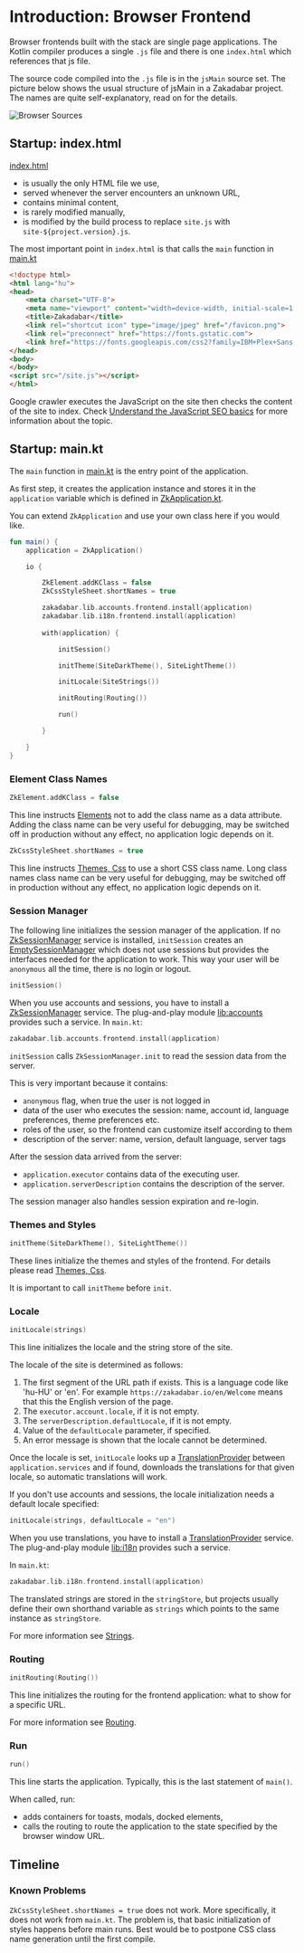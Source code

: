# Introduction: Browser Frontend

Browser frontends built with the stack are single page applications. The Kotlin compiler produces a single `.js` file
and there is one `index.html` which references that js file.

The source code compiled into the `.js` file is in the `jsMain` source set. The picture below shows the usual structure
of jsMain in a Zakadabar project. The names are quite self-explanatory, read on for the details.

![Browser Sources](browser-sources.dark.png)

## Startup: index.html

[index.html](/site/src/jsMain/resources/index.html)

* is usually the only HTML file we use,
* served whenever the server encounters an unknown URL,
* contains minimal content,
* is rarely modified manually,
* is modified by the build process to replace `site.js` with `site-${project.version}.js`.

The most important point in `index.html` is that calls the `main` function
in [main.kt](/site/src/jsMain/kotlin/main.kt)

```html
<!doctype html>
<html lang="hu">
<head>
    <meta charset="UTF-8">
    <meta name="viewport" content="width=device-width, initial-scale=1, maximum-scale=1">
    <title>Zakadabar</title>
    <link rel="shortcut icon" type="image/jpeg" href="/favicon.png">
    <link rel="preconnect" href="https://fonts.gstatic.com">
    <link href="https://fonts.googleapis.com/css2?family=IBM+Plex+Sans:wght@300;400;500&display=swap" rel="stylesheet">
</head>
<body>
</body>
<script src="/site.js"></script>
</html>
```

<div data-zk-enrich="Note" data-zk-flavour="Secondary" data-zk-title="Search Engine Optimization">
Google crawler executes the JavaScript on the site then checks the content of the site to index.
Check <a href="https://developers.google.com/search/docs/guides/javascript-seo-basics">Understand the JavaScript SEO basics</a>
for more information about the topic.
</div>

## Startup: main.kt

The `main` function in [main.kt](/site/src/jsMain/kotlin/main.kt) is the entry point of the application.

As first step, it creates the application instance and stores it in the `application` variable which is defined
in [ZkApplication.kt](/core/core-core/src/jsMain/kotlin/zakadabar/stack/frontend/application/ZkApplication.kt).

You can extend `ZkApplication` and use your own class here if you would like.

```kotlin
fun main() {
    application = ZkApplication()

    io {

        ZkElement.addKClass = false
        ZkCssStyleSheet.shortNames = true

        zakadabar.lib.accounts.frontend.install(application)
        zakadabar.lib.i18n.frontend.install(application)
        
        with(application) {

            initSession()

            initTheme(SiteDarkTheme(), SiteLightTheme())

            initLocale(SiteStrings())

            initRouting(Routing())

            run()

        }

    }
}
```

### Element Class Names

```kotlin
ZkElement.addKClass = false
```

This line instructs [Elements](./structure/Elements.md) not to add the class name as a data attribute. Adding the
class name can be very useful for debugging, may be switched off in production without any effect, no application logic depends on it.

```kotlin
ZkCssStyleSheet.shortNames = true
```

This line instructs [Themes, Css](./structure/ThemesCss.md) to use a short CSS class name. Long class names
class name can be very useful for debugging, may be switched off in production without any effect, no application logic depends on it.

### Session Manager

The following line initializes the session manager of the application. If no 
[ZkSessionManager](/core/core-core/src/jsMain/kotlin/zakadabar/stack/frontend/application/ZkSessionManager.kt)
service is installed, `initSession` creates an
[EmptySessionManager](/core/core-core/src/jsMain/kotlin/zakadabar/stack/frontend/application/EmptySessionManager.kt)
which does not use sessions but provides the interfaces needed for the application to work.
This way your user will be `anonymous` all the time, there is no login or logout.

```kotlin
initSession()
```

When you use accounts and sessions, you have to install a [ZkSessionManager](/core/core-core/src/jsMain/kotlin/zakadabar/stack/frontend/application/ZkSessionManager.kt)
service. The plug-and-play module [lib:accounts](../plug-and-play/accounts/Introduction.md) provides such a service. 
In `main.kt`:

```kotlin
zakadabar.lib.accounts.frontend.install(application)
```

`initSession` calls `ZkSessionManager.init` to read the session data from the server.

This is very important because it contains:

* `anonymous` flag, when true the user is not logged in
* data of the user who executes the session: name, account id, language preferences, theme preferences etc.
* roles of the user, so the frontend can customize itself according to them
* description of the server: name, version, default language, server tags

After the session data arrived from the server:

* `application.executor` contains data of the executing user.
* `application.serverDescription` contains the description of the server.

The session manager also handles session expiration and re-login.

### Themes and Styles

```kotlin
initTheme(SiteDarkTheme(), SiteLightTheme())
```

These lines initialize the themes and styles of the frontend. For details please
read [Themes, Css](./structure/ThemesCss.md).

It is important to call `initTheme` before `init`.

### Locale

```kotlin
initLocale(strings)
```

This line initializes the locale and the string store of the site.

The locale of the site is determined as follows:

1. The first segment of the URL path if exists. This is a language code like 'hu-HU' or 'en'. For
   example `https://zakadabar.io/en/Welcome` means that this the English version of the page.
1. The `executor.account.locale`, if it is not empty.
1. The `serverDescription.defaultLocale`, if it is not empty.
1. Value of the `defaultLocale` parameter, if specified.
1. An error message is shown that the locale cannot be determined.

Once the locale is set, `initLocale` looks up a [TranslationProvider](/core/core-core/src/commonMain/kotlin/zakadabar/stack/text/TranslationProvider.kt) 
between `application.services` and if found, downloads the translations for that given locale, so automatic translations will
work. 

If you don't use accounts and sessions, the locale initialization needs a default locale specified:

```kotlin
initLocale(strings, defaultLocale = "en")
```

When you use translations, you have to install a [TranslationProvider](/core/core-core/src/commonMain/kotlin/zakadabar/stack/text/TranslationProvider.kt)
service. The plug-and-play module [lib:i18n](../plug-and-play/i18n/Introduction.md) provides such a service.

In `main.kt`:

```kotlin
zakadabar.lib.i18n.frontend.install(application)
```

The translated strings are stored in the `stringStore`, but projects usually define their own shorthand variable
as `strings` which points to the same instance as `stringStore`.

For more information see [Strings](../common/Strings.md).

### Routing

```kotlin
initRouting(Routing())
```

This line initializes the routing for the frontend application: what to show for a specific URL.

For more information see [Routing](./structure/Routing.md).

### Run

```kotlin
run()
```

This line starts the application. Typically, this is the last statement of `main()`.

When called, run:

* adds containers for toasts, modals, docked elements,
* calls the routing to route the application to the state specified by the browser window URL.

## Timeline

### Known Problems

`ZkCssStyleSheet.shortNames = true` does not work. More specifically, it does
not work from `main.kt`. The problem is, that basic initialization of styles
happens before main runs. Best would be to postpone CSS class name generation
until the first compile.